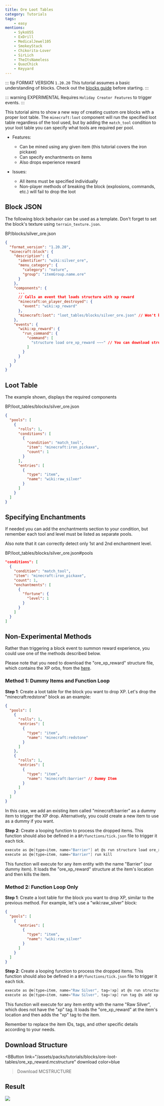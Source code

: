 ```yaml
---
title: Ore Loot Tables
category: Tutorials
tags:
    - easy
mentions:
    - SykoUSS
    - ExDrill
    - MedicalJewel105
    - SmokeyStack
    - Chikorita-Lover
    - SirLich
    - TheItsNameless
    - QuazChick
    - Keyyard
---
```


::: tip FORMAT VERSION `1.20.20`
This tutorial assumes a basic understanding of blocks.
Check out the [blocks guide](/blocks/blocks-intro) before starting.
:::

::: warning EXPERIMENTAL
Requires `Holiday Creator Features` to trigger events.
:::

This tutorial aims to show a new way of creating custom ore blocks with a proper loot table. The `minecraft:loot` component will run the specified loot table regardless of the tool used, but by adding the `match_tool` condition to your loot table you can specify what tools are required per pool.

- Features:

  -   Can be mined using any given item (this tutorial covers the iron pickaxe)
  -   Can specify enchantments on items
  -   Also drops experience reward

- Issues:

  -   All items must be specified individually
  -   Non-player methods of breaking the block (explosions, commands, etc.) will fail to drop the loot

## Block JSON

The following block behavior can be used as a template. Don't forget to set the block's texture using `terrain_texture.json`.

<CodeHeader>BP/blocks/silver_ore.json</CodeHeader>

```json
{
  "format_version": "1.20.20",
  "minecraft:block": {
    "description": {
      "identifier": "wiki:silver_ore",
      "menu_category": {
        "category": "nature",
        "group": "itemGroup.name.ore"
      }
    },
    "components": {
      ...
      // Calls an event that loads structure with xp reward
      "minecraft:on_player_destroyed": {
        "event": "wiki:xp_reward"
      },
      "minecraft:loot": "loot_tables/blocks/silver_ore.json" // Won't be dropped if using Silk Touch.
    },
    "events": {
      "wiki:xp_reward": {
        "run_command": {
          "command": [
            "structure load ore_xp_reward ~~~" // You can download structure with saved xp orbs lower
          ]
        }
      }
    }
  }
}
```

## Loot Table

The example shown, displays the required components

<CodeHeader>BP/loot_tables/blocks/silver_ore.json</CodeHeader>

```json
{
  "pools": [
    {
      "rolls": 1,
      "conditions": [
        {
          "condition": "match_tool",
          "item": "minecraft:iron_pickaxe",
          "count": 1
        }
      ],
      "entries": [
        {
          "type": "item",
          "name": "wiki:raw_silver"
        }
      ]
    }
  ]
}
```

## Specifying Enchantments

If needed you can add the enchantments section to your condition, but remember each tool and level must be listed as separate pools.

Also note that it can correctly detect only 1st and 2nd enchantment level.

<CodeHeader>BP/loot_tables/blocks/silver_ore.json#pools</CodeHeader>

```json
"conditions": [
  {
    "condition": "match_tool",
    "item": "minecraft:iron_pickaxe",
    "count": 1,
    "enchantments": [
      {
        "fortune": {
          "level": 1
        }
      }
    ]
  }
]
```

## Non-Experimental Methods

Rather than triggering a block event to summon reward experience, you could use one of the methods described below.

Please note that you need to download the "ore_xp_reward" structure file, which contains the XP orbs, from the [here](#download-structure).

### Method 1: Dummy Items and Function Loop

**Step 1**: Create a loot table for the block you want to drop XP. Let's drop the "minecraft:redstone" block as an example:

```json
{
  "pools": [
    {
      "rolls": 1,
      "entries": [
        {
          "type": "item",
          "name": "minecraft:redstone"
        }
      ]
    },
    {
      "rolls": 1,
      "entries": [
        {
          "type": "item",
          "name": "minecraft:barrier" // Dummy Item
        }
      ]
    }
  ]
}
```

In this case, we add an existing item called "minecraft:barrier" as a dummy item to trigger the XP drop. Alternatively, you could create a new item to use as a dummy if you want.

**Step 2**: Create a looping function to process the dropped items. This function should also be defined in a `BP/functions/tick.json` file to trigger it each tick.

```c
execute as @e[type=item, name="Barrier"] at @s run structure load ore_xp_reward ~~~
execute as @e[type=item, name="Barrier"] run kill
```

This function will execute for any item entity with the name "Barrier" (our dummy item). It loads the "ore_xp_reward" structure at the item's location and then kills the item.

### Method 2: Function Loop Only

**Step 1**: Create a loot table for the block you want to drop XP, similar to the previous method. For example, let's use a "wiki:raw_silver" block:

```json
{
  "pools": [
    {
      "entries": [
        {
          "type": "item",
          "name": "wiki:raw_silver"
        }
      ]
    }
  ]
}
```

**Step 2**: Create a looping function to process the dropped items. This function should also be defined in a `BP/functions/tick.json` file to trigger it each tick.

```c
execute as @e[type=item, name="Raw Silver", tag=!xp] at @s run structure load ore_xp_reward ~~~
execute as @e[type=item, name="Raw Silver", tag=!xp] run tag @s add xp
```

This function will execute for any item entity with the name "Raw Silver", which does not have the "xp" tag. It loads the "ore_xp_reward" at the item's location and then adds the "xp" tag to the item.

Remember to replace the item IDs, tags, and other specific details according to your needs.

## Download Structure

<BButton
  link="/assets/packs/tutorials/blocks/ore-loot-tables/ore_xp_reward.mcstructure" download
  color=blue
>Download MCSTRUCTURE</BButton>

## Result

![](/assets/images/blocks/ore-loot/result.gif)
